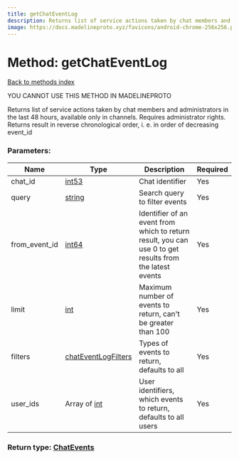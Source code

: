 ```yaml
---
title: getChatEventLog
description: Returns list of service actions taken by chat members and administrators in the last 48 hours, available only in channels. Requires administrator rights. Returns result in reverse chronological order, i. e. in order of decreasing event_id
image: https://docs.madelineproto.xyz/favicons/android-chrome-256x256.png
---
```

# Method: getChatEventLog  
[Back to methods index](index.md)


YOU CANNOT USE THIS METHOD IN MADELINEPROTO


Returns list of service actions taken by chat members and administrators in the last 48 hours, available only in channels. Requires administrator rights. Returns result in reverse chronological order, i. e. in order of decreasing event_id

### Parameters:

| Name     |    Type       | Description | Required |
|----------|---------------|-------------|----------|
|chat\_id|[int53](../types/int53.md) | Chat identifier | Yes|
|query|[string](../types/string.md) | Search query to filter events | Yes|
|from\_event\_id|[int64](../constructors/int64.md) | Identifier of an event from which to return result, you can use 0 to get results from the latest events | Yes|
|limit|[int](../types/int.md) | Maximum number of events to return, can't be greater than 100 | Yes|
|filters|[chatEventLogFilters](../constructors/chatEventLogFilters.md) | Types of events to return, defaults to all | Yes|
|user\_ids|Array of [int](../types/int.md) | User identifiers, which events to return, defaults to all users | Yes|


### Return type: [ChatEvents](../types/ChatEvents.md)

